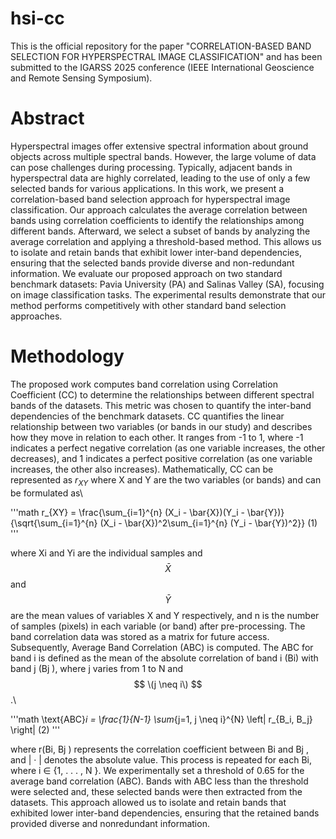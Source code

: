 # hsi-cc
This is the official repository for the paper "CORRELATION-BASED BAND SELECTION FOR HYPERSPECTRAL IMAGE CLASSIFICATION" and has been submitted to the IGARSS 2025 conference (IEEE International Geoscience and Remote Sensing Symposium).

# Abstract
Hyperspectral images offer extensive spectral information about ground objects across multiple spectral bands. However, the large volume of data can pose challenges during processing. Typically, adjacent bands in hyperspectral data are highly correlated, leading to the use of only a few selected bands for various applications. In this work, we present a correlation-based band selection approach for hyperspectral image classification. Our approach calculates the average correlation between bands using correlation coefficients to identify the relationships among different bands. Afterward, we select a subset of bands by analyzing the average correlation and applying a threshold-based method. This allows us to isolate and retain bands that exhibit
lower inter-band dependencies, ensuring that the selected bands provide diverse and non-redundant information. We evaluate our proposed approach on two standard benchmark datasets: Pavia University (PA) and Salinas Valley (SA), focusing on image classification tasks. The experimental results demonstrate that our method performs competitively with other standard band selection approaches.

# Methodology
The proposed work computes band correlation using Correlation Coefficient (CC) to determine the relationships between different spectral bands of the datasets. This metric was chosen to quantify the inter-band dependencies of the benchmark datasets. CC quantifies the linear relationship between two variables (or bands in our study) and describes how they move in relation to each other. It ranges from -1 to 1, where -1 indicates a perfect negative correlation (as one variable increases, the other decreases), and 1 indicates a perfect positive correlation (as one variable increases, the other also increases). Mathematically, CC can be represented as $r_{XY}$ where X and Y are the two variables (or bands) and can be formulated as\

'''math
r_{XY} = \frac{\sum_{i=1}^{n} (X_i - \bar{X})(Y_i - \bar{Y})}{\sqrt{\sum_{i=1}^{n} (X_i - \bar{X})^2\sum_{i=1}^{n} (Y_i - \bar{Y})^2}}  (1)
'''

where Xi and Yi are the individual samples and $$ \bar{X} $$ and $$ \bar{Y} $$ are the mean values of variables X and Y respectively, and n is the number of samples (pixels) in each variable (or band) after pre-processing. The band correlation data was stored as a matrix for future access. Subsequently, Average Band Correlation (ABC) is computed. The ABC for band i is defined as the mean of the absolute correlation of band i (Bi) with band j (Bj ), where j varies from 1 to N and $$ \(j \neq i\) $$.\

'''math
\text{ABC}_i = \frac{1}{N-1} \sum_{j=1, j \neq i}^{N} \left| r_{B_i, B_j} \right| (2)
'''

where r(Bi, Bj ) represents the correlation coefficient between Bi and Bj , and | · | denotes the absolute value. This process is repeated for each Bi, where i ∈ {1, . . . , N }. We experimentally set a threshold of 0.65 for the average band correlation (ABC). Bands with ABC less than the threshold were selected and, these selected bands were then extracted from the datasets. This approach allowed us to isolate and retain bands that exhibited lower inter-band dependencies, ensuring that the retained bands provided diverse and nonredundant information.
